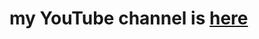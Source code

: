 # my YouTube channel is <a href="https://www.youtube.com/@beha-coder">here</a>

<img scr="./ik.png"/>
